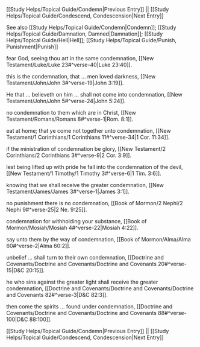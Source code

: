 [[Study Helps/Topical Guide/Condemn|Previous Entry]]  ||  [[Study Helps/Topical Guide/Condescend, Condescension|Next Entry]]

 See also [[Study Helps/Topical Guide/Condemn|Condemn]]; [[Study Helps/Topical Guide/Damnation, Damned|Damnation]]; [[Study Helps/Topical Guide/Hell|Hell]]; [[Study Helps/Topical Guide/Punish, Punishment|Punish]]

 fear God, seeing thou art in the same condemnation, [[New Testament/Luke/Luke 23#^verse-40|Luke 23:40]].

 this is the condemnation, that ... men loved darkness, [[New Testament/John/John 3#^verse-19|John 3:19]].

 He that ... believeth on him ... shall not come into condemnation, [[New Testament/John/John 5#^verse-24|John 5:24]].

 no condemnation to them which are in Christ, [[New Testament/Romans/Romans 8#^verse-1|Rom. 8:1]].

 eat at home; that ye come not together unto condemnation, [[New Testament/1 Corinthians/1 Corinthians 11#^verse-34|1 Cor. 11:34]].

 if the ministration of condemnation be glory, [[New Testament/2 Corinthians/2 Corinthians 3#^verse-9|2 Cor. 3:9]].

 lest being lifted up with pride he fall into the condemnation of the devil, [[New Testament/1 Timothy/1 Timothy 3#^verse-6|1 Tim. 3:6]].

 knowing that we shall receive the greater condemnation, [[New Testament/James/James 3#^verse-1|James 3:1]].

 no punishment there is no condemnation, [[Book of Mormon/2 Nephi/2 Nephi 9#^verse-25|2 Ne. 9:25]].

 condemnation for withholding your substance, [[Book of Mormon/Mosiah/Mosiah 4#^verse-22|Mosiah 4:22]].

 say unto them by the way of condemnation, [[Book of Mormon/Alma/Alma 60#^verse-2|Alma 60:2]].

 unbelief ... shall turn to their own condemnation, [[Doctrine and Covenants/Doctrine and Covenants/Doctrine and Covenants 20#^verse-15|D&C 20:15]].

 he who sins against the greater light shall receive the greater condemnation, [[Doctrine and Covenants/Doctrine and Covenants/Doctrine and Covenants 82#^verse-3|D&C 82:3]].

 then come the spirits ... found under condemnation, [[Doctrine and Covenants/Doctrine and Covenants/Doctrine and Covenants 88#^verse-100|D&C 88:100]].

[[Study Helps/Topical Guide/Condemn|Previous Entry]]  ||  [[Study Helps/Topical Guide/Condescend, Condescension|Next Entry]]